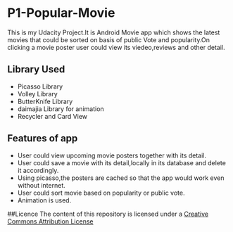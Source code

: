 # P1-Popular-Movie

This is my Udacity Project.It is Android Movie app which shows the latest movies that could be sorted on basis of public Vote 
and popularity.On clicking a movie poster user could view its viedeo,reviews and other detail.

## Library Used
- Picasso Library
- Volley Library
- ButterKnife Library
- daimajia Library for animation
- Recycler and Card View

## Features of app
 - User could view upcoming movie posters together with its detail.
 - User could save a movie with its detail,locally in its database and delete it accordingly.
 - Using picasso,the posters are cached so that the app would work even without internet.
 - User could sort movie based on popularity or public vote.
 - Animation is used.
 
##Licence
The content of this repository is licensed under a [Creative Commons Attribution License](http://creativecommons.org/licenses/by/3.0/us/)

 

